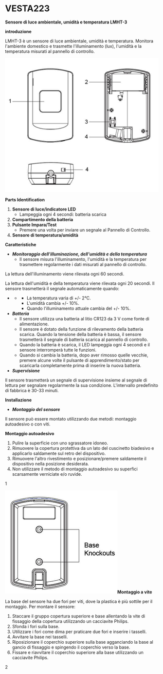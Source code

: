 # VESTA223

**Sensore di luce ambientale, umidità e temperatura LMHT-3**

**introduzione**

LMHT-3 è un sensore di luce ambientale, umidità e temperatura. Monitora l'ambiente domestico e trasmette l'illuminamento (lux), l'umidità e la temperatura misurati al pannello di controllo.

![](<.gitbook/assets/0 (93).jpeg>)

**Parts Identification**

1.  **Sensore di luce/indicatore LED**
    -   Lampeggia ogni 4 secondi: batteria scarica
2.  **Compartimento della batteria**
3.  **Pulsante Impara/Test**
    -   Premere una volta per inviare un segnale al Pannello di Controllo.
4.  **Sensore di temperatura/umidità**

**Caratteristiche**

-   _**Monitoraggio dell'illuminazione, dell'umidità e della temperatura**_
    -   Il sensore misura l'illuminamento, l'umidità e la temperatura per trasmettere regolarmente i dati misurati al pannello di controllo.

La lettura dell'illuminamento viene rilevata ogni 60 secondi.

La lettura dell'umidità e della temperatura viene rilevata ogni 20 secondi. Il sensore trasmetterà il segnale automaticamente quando:

-   -   -   La temperatura varia di +/- 2°C.
        -   L'umidità cambia +/- 10%.
        -   Quando l'illuminamento attuale cambia del +/- 10%.
-   _**Batteria**_
    -   Il sensore utilizza una batteria al litio CR123 da 3 V come fonte di alimentazione.
    -   Il sensore è dotato della funzione di rilevamento della batteria scarica. Quando la tensione della batteria è bassa, il sensore trasmetterà il segnale di batteria scarica al pannello di controllo.
    -   Quando la batteria è scarica, il LED lampeggia ogni 4 secondi e il sensore interromperà tutte le funzioni.
    -   Quando si cambia la batteria, dopo aver rimosso quelle vecchie, premere alcune volte il pulsante di apprendimento/stato per scaricarla completamente prima di inserire la nuova batteria.
-   _**Supervisione**_

Il sensore trasmetterà un segnale di supervisione insieme al segnale di lettura per segnalare regolarmente la sua condizione. L'intervallo predefinito di fabbrica è 30-33 minuti.

**Installazione**

-   _**Montaggio del sensore**_

Il sensore può essere montato utilizzando due metodi: montaggio autoadesivo o con viti.

**Montaggio autoadesivo**

1.  Pulire la superficie con uno sgrassatore idoneo.
2.  Rimuovere la copertura protettiva da un lato del cuscinetto biadesivo e applicarlo saldamente sul retro del dispositivo.
3.  Rimuovere l'altro rivestimento e posizionare/premere saldamente il dispositivo nella posizione desiderata.
4.  Non utilizzare il metodo di montaggio autoadesivo su superfici scarsamente verniciate e/o ruvide.

1

![](<.gitbook/assets/1 (79).jpeg>)**Montaggio a vite**

La base del sensore ha due fori per viti, dove la plastica è più sottile per il montaggio. Per montare il sensore:

1.  Staccare il gruppo copertura superiore e base allentando la vite di fissaggio della copertura utilizzando un cacciavite Philips.
2.  Sfonda i fori sulla base.
3.  Utilizzare i fori come dima per praticare due fori e inserire i tasselli.
4.  Avvitare la base nei tasselli.
5.  Riposizionare il coperchio superiore sulla base agganciando la base al gancio di fissaggio e spingendo il coperchio verso la base.
6.  Fissare e riavvitare il coperchio superiore alla base utilizzando un cacciavite Philips.

2

